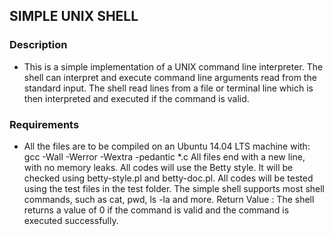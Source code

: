 ## SIMPLE UNIX SHELL

### Description

- This is a simple implementation of a UNIX command line interpreter. The shell can interpret and execute command line arguments read from the standard input. The shell read lines from a file or terminal line which is then interpreted and executed if the command is valid.

### Requirements
- All the files are to be compiled on an Ubuntu 14.04 LTS machine with: gcc -Wall -Werror -Wextra -pedantic *.c All files end with a new line, with no memory leaks. All codes will use the Betty style. It will be checked using betty-style.pl and betty-doc.pl. All codes will be tested using the test files in the test folder. The simple shell supports most shell commands, such as cat, pwd, ls -la and more. Return Value : The shell returns a value of 0 if the command is valid and the command is executed successfully.
